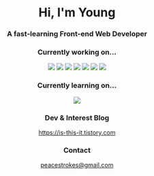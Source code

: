 <h1 align="center">Hi, I'm Young</h1>
<h3 align="center">A fast-learning Front-end Web Developer</h3>

<section align="center">
  <h3>Currently working on...</h3>

  <img src="https://img.shields.io/badge/React-61DAFB?style=flat&logo=react&logoColor=white"/> <img src="https://img.shields.io/badge/TypeScript-3178C6?style=flat&logo=typescript&logoColor=white"/> <img src="https://img.shields.io/badge/JavaScript-F7DF1E?style=flat&logo=javascript&logoColor=white"/> <img src="https://img.shields.io/badge/SvelteKit-FF3E00?style=flat&logo=svelte&logoColor=white"/> <img src="https://img.shields.io/badge/TailwindCSS-06B6D4?style=flat&logo=tailwindcss&logoColor=white"/> <img src="https://img.shields.io/badge/styledcomponents-DB7093?style=flat&logo=styled-components&logoColor=white"/> <img src="https://img.shields.io/badge/Sass-CC6699?style=flat&logo=sass&logoColor=white"/>

  <h3>Currently learning on...</h3> 
  <img src="https://img.shields.io/badge/Next.js-000000?style=flat&logo=next.js&logoColor=white"/>

  <h3>Dev & Interest Blog</h3>
  <a rel="external" target="_blank" href="https://is-this-it.tistory.com">https://is-this-it.tistory.com</a>

  <h3>Contact</h3> 
  <a rel="external" target="_blank" href="mailto:peacestrokes@gmail.com">peacestrokes@gmail.com</a>
</section>

<!--
**CityHopper/CityHopper** is a ✨ _special_ ✨ repository because its `README.md` (this file) appears on your GitHub profile.

Here are some ideas to get you started:

- 🔭 I’m currently working on ...
- 🌱 I’m currently learning ...
- 👯 I’m looking to collaborate on ...
- 🤔 I’m looking for help with ...
- 💬 Ask me about ...
- 📫 How to reach me: ...
- 😄 Pronouns: ...
- ⚡ Fun fact: ...
-->
